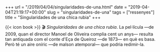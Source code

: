 +++
url = "/2019/04/04/singularidades-de-una.html"
date = "2019-04-04T21:19:17+00:00"
slug = "singularidades-de-una"
tags = ["ressenyes"]
title = "Singularidades de una chica rubia"
+++

{{< icon book >}} 🎬 *Singularidades de una chica rubia*. La pel·lícula —de 2009, quan el director Manoel de Oliveira complia cent un anys— resulta tan antiquada com el conte d'Eça de Queiroz —de 1873— en què es basa. Però té un aire oníric —de malson atemporal— que podria redimir-la.
